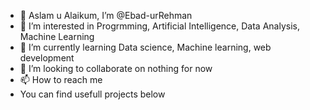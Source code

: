 - 👋 Aslam u Alaikum, I’m @Ebad-urRehman
- 👀 I’m interested in Progrmming, Artificial Intelligence, Data Analysis, Machine Learning
- 🌱 I’m currently learning Data science, Machine learning, web development
- 💞️ I’m looking to collaborate on nothing for now
- 📫 How to reach me
- You can find usefull projects below
<!---
Ebad-urRehman/Ebad-urRehman is a ✨ special ✨ repository because its `README.md` (this file) appears on your GitHub profile.
You can click the Preview link to take a look at your changes.
--->
